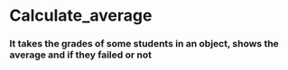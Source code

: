 # Calculate_average
### It takes the grades of some students in an object, shows the average and if they failed or not
